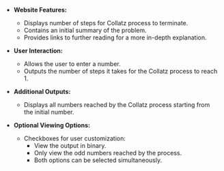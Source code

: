 - **Website Features:**
  - Displays number of steps for Collatz process to terminate.
  - Contains an initial summary of the problem.
  - Provides links to further reading for a more in-depth explanation.

- **User Interaction:**
  - Allows the user to enter a number.
  - Outputs the number of steps it takes for the Collatz process to reach 1.

- **Additional Outputs:**
  - Displays all numbers reached by the Collatz process starting from the initial number.

- **Optional Viewing Options:**
  - Checkboxes for user customization:
    - View the output in binary.
    - Only view the odd numbers reached by the process.
    - Both options can be selected simultaneously.

